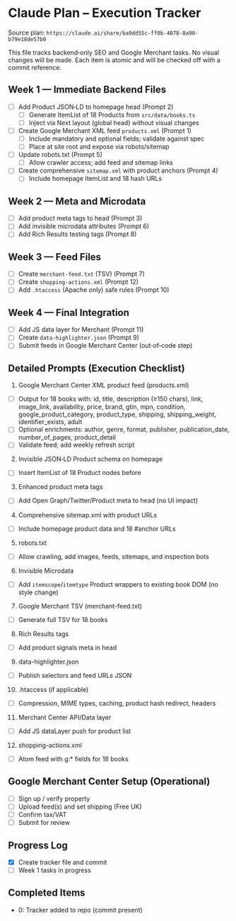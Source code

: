 # Claude Plan – Execution Tracker

Source plan: `https://claude.ai/share/ba9dd55c-ff0b-4078-8a90-b79e18de57b0`

This file tracks backend‑only SEO and Google Merchant tasks. No visual changes will be made. Each item is atomic and will be checked off with a commit reference.

## Week 1 — Immediate Backend Files
- [ ] Add Product JSON‑LD to homepage head (Prompt 2)
  - [ ] Generate ItemList of 18 Products from `src/data/books.ts`
  - [ ] Inject via Next layout (global head) without visual changes
- [ ] Create Google Merchant XML feed `products.xml` (Prompt 1)
  - [ ] Include mandatory and optional fields; validate against spec
  - [ ] Place at site root and expose via robots/sitemap
- [ ] Update robots.txt (Prompt 5)
  - [ ] Allow crawler access; add feed and sitemap links
- [ ] Create comprehensive `sitemap.xml` with product anchors (Prompt 4)
  - [ ] Include homepage ItemList and 18 hash URLs

## Week 2 — Meta and Microdata
- [ ] Add product meta tags to head (Prompt 3)
- [ ] Add invisible microdata attributes (Prompt 6)
- [ ] Add Rich Results testing tags (Prompt 8)

## Week 3 — Feed Files
- [ ] Create `merchant-feed.txt` (TSV) (Prompt 7)
- [ ] Create `shopping-actions.xml` (Prompt 12)
- [ ] Add `.htaccess` (Apache only) safe rules (Prompt 10)

## Week 4 — Final Integration
- [ ] Add JS data layer for Merchant (Prompt 11)
- [ ] Create `data-highlighter.json` (Prompt 9)
- [ ] Submit feeds in Google Merchant Center (out‑of‑code step)

## Detailed Prompts (Execution Checklist)
1) Google Merchant Center XML product feed (products.xml)
- [ ] Output for 18 books with: id, title, description (≥150 chars), link, image_link, availability, price, brand, gtin, mpn, condition, google_product_category, product_type, shipping, shipping_weight, identifier_exists, adult
- [ ] Optional enrichments: author, genre, format, publisher, publication_date, number_of_pages, product_detail
- [ ] Validate feed; add weekly refresh script

2) Invisible JSON‑LD Product schema on homepage
- [ ] Insert ItemList of 18 Product nodes before </head>

3) Enhanced product meta tags
- [ ] Add Open Graph/Twitter/Product meta to head (no UI impact)

4) Comprehensive sitemap.xml with product URLs
- [ ] Include homepage product data and 18 #anchor URLs

5) robots.txt
- [ ] Allow crawling, add images, feeds, sitemaps, and inspection bots

6) Invisible Microdata
- [ ] Add `itemscope`/`itemtype` Product wrappers to existing book DOM (no style change)

7) Google Merchant TSV (merchant-feed.txt)
- [ ] Generate full TSV for 18 books

8) Rich Results tags
- [ ] Add product signals meta in head

9) data-highlighter.json
- [ ] Publish selectors and feed URLs JSON

10) .htaccess (if applicable)
- [ ] Compression, MIME types, caching, product hash redirect, headers

11) Merchant Center API/Data layer
- [ ] Add JS dataLayer push for product list

12) shopping-actions.xml
- [ ] Atom feed with g:* fields for 18 books

## Google Merchant Center Setup (Operational)
- [ ] Sign up / verify property
- [ ] Upload feed(s) and set shipping (Free UK)
- [ ] Confirm tax/VAT
- [ ] Submit for review

## Progress Log
- [x] Create tracker file and commit
- [ ] Week 1 tasks in progress

## Completed Items
- 0: Tracker added to repo (commit present)


